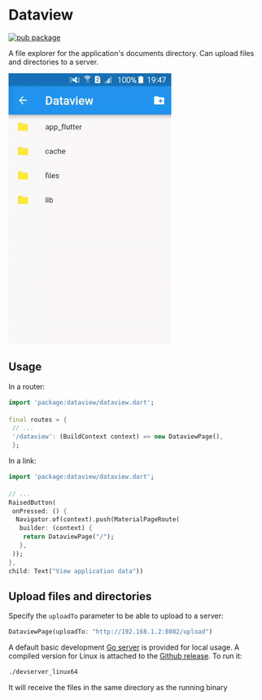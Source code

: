 # Dataview

[![pub package](https://img.shields.io/pub/v/dataview.svg)](https://pub.dartlang.org/packages/dataview)

A file explorer for the application's documents directory. Can upload files and directories to a server.

![Screenshot](screenshot.gif)

## Usage

In a router:

   ```dart
   import 'package:dataview/dataview.dart';

   final routes = {
    // ...
    '/dataview': (BuildContext context) => new DataviewPage(),
    };
   ```

In a link:

   ```dart
   import 'package:dataview/dataview.dart';

   // ...
   RaisedButton(
    onPressed: () {
     Navigator.of(context).push(MaterialPageRoute(
      builder: (context) {
       return DataviewPage("/");
      },
    ));
   },
   child: Text("View application data"))
   ```

## Upload files and directories

Specify the `uploadTo` parameter to be able to upload to a server:

   ```dart
   DataviewPage(uploadTo: "http://192.168.1.2:8082/upload")
   ```

A default basic development [Go server](https://github.com/synw/dataview/tree/master/server) is provided for local usage. A compiled version for Linux is attached to the [Github release](https://github.com/synw/dataview/releases/latest). To run it:

   ```bash
   ./devserver_linux64
   ```

It will receive the files in the same directory as the running binary
